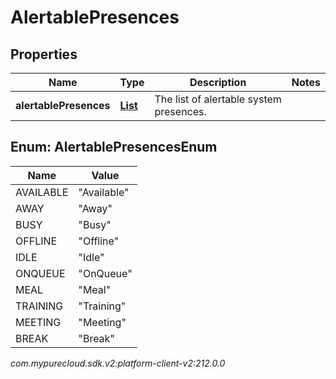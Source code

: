 # AlertablePresences


## Properties

| Name | Type | Description | Notes |
| ------------ | ------------- | ------------- | ------------- |
| **alertablePresences** | [**List<AlertablePresencesEnum>**](#Enum--AlertablePresencesEnum) | The list of alertable system presences. |  |


## Enum: AlertablePresencesEnum

| Name | Value |
| ---- | ----- |
| AVAILABLE | &quot;Available&quot; |
| AWAY | &quot;Away&quot; |
| BUSY | &quot;Busy&quot; |
| OFFLINE | &quot;Offline&quot; |
| IDLE | &quot;Idle&quot; |
| ONQUEUE | &quot;OnQueue&quot; |
| MEAL | &quot;Meal&quot; |
| TRAINING | &quot;Training&quot; |
| MEETING | &quot;Meeting&quot; |
| BREAK | &quot;Break&quot; |




_com.mypurecloud.sdk.v2:platform-client-v2:212.0.0_
